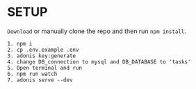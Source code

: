 <!-- # Adonis fullstack application

This is the fullstack boilerplate for AdonisJs, it comes pre-configured with.

1. Bodyparser
2. Session
3. Authentication
4. Web security middleware
5. CORS
6. Edge template engine
7. Lucid ORM
8. Migrations and seeds

## Setup

Use the adonis command to install the blueprint

```bash
adonis new yardstick
```

or manually clone the repo and then run `npm install`.


### Migrations

Run the following command to run startup migrations.

```js
adonis migration:run
``` -->
# SETUP

`Download` 
or manually clone the repo and then run `npm install`.
```
1. npm i
2. cp .env.example .env
3. adonis key:generate
4. change DB_connection to mysql and DB_DATABASE to 'tasks'
5. Open terminal and run
6. npm run watch 
7. adonis serve --dev

